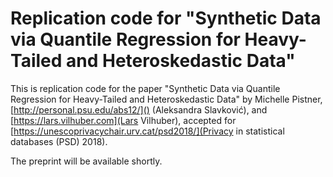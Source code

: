 # Replication code for "Synthetic Data via Quantile Regression for Heavy-Tailed and Heteroskedastic Data"

This is replication code for the paper "Synthetic Data via Quantile Regression for Heavy-Tailed and Heteroskedastic Data" by Michelle Pistner, [http://personal.psu.edu/abs12/]() (Aleksandra Slavković), and [https://lars.vilhuber.com](Lars Vilhuber), accepted for [https://unescoprivacychair.urv.cat/psd2018/](Privacy in statistical databases (PSD) 2018).

The preprint will be available shortly.
